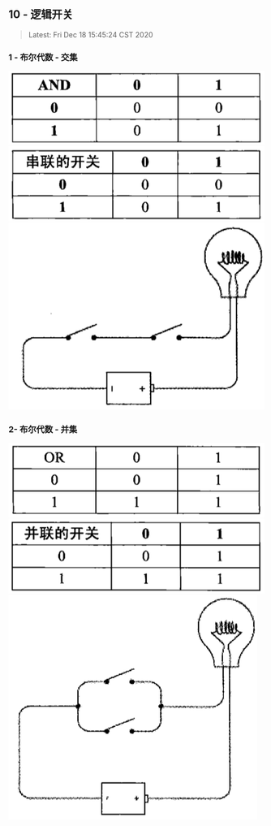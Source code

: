 ## 10 - 逻辑开关

> Latest: Fri Dec 18 15:45:24 CST 2020

### 1 - 布尔代数 - 交集

<img src="./01.png" />
<img src="./02.png" />
<img src="./03.png" />

### 2- 布尔代数 - 并集

<img src="./04.png" />
<img src="./05.png" />
<img src="./06.png" />